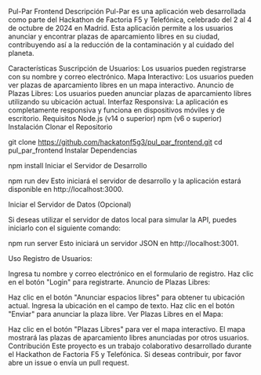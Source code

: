 Pul-Par Frontend
Descripción
Pul-Par es una aplicación web desarrollada como parte del Hackathon de Factoria F5 y Telefónica, celebrado del 2 al 4 de octubre de 2024 en Madrid. Esta aplicación permite a los usuarios anunciar y encontrar plazas de aparcamiento libres en su ciudad, contribuyendo así a la reducción de la contaminación y al cuidado del planeta.

Características
Suscripción de Usuarios: Los usuarios pueden registrarse con su nombre y correo electrónico.
Mapa Interactivo: Los usuarios pueden ver plazas de aparcamiento libres en un mapa interactivo.
Anuncio de Plazas Libres: Los usuarios pueden anunciar plazas de aparcamiento libres utilizando su ubicación actual.
Interfaz Responsiva: La aplicación es completamente responsiva y funciona en dispositivos móviles y de escritorio.
Requisitos
Node.js (v14 o superior)
npm (v6 o superior)
Instalación
Clonar el Repositorio

git clone https://github.com/hackatonf5g3/pul_par_frontend.git
cd pul_par_frontend
Instalar Dependencias

npm install
Iniciar el Servidor de Desarrollo

npm run dev
Esto iniciará el servidor de desarrollo y la aplicación estará disponible en http://localhost:3000.

Iniciar el Servidor de Datos (Opcional)

Si deseas utilizar el servidor de datos local para simular la API, puedes iniciarlo con el siguiente comando:

npm run server
Esto iniciará un servidor JSON en http://localhost:3001.

Uso
Registro de Usuarios:

Ingresa tu nombre y correo electrónico en el formulario de registro.
Haz clic en el botón "Login" para registrarte.
Anuncio de Plazas Libres:

Haz clic en el botón "Anunciar espacios libres" para obtener tu ubicación actual.
Ingresa la ubicación en el campo de texto.
Haz clic en el botón "Enviar" para anunciar la plaza libre.
Ver Plazas Libres en el Mapa:

Haz clic en el botón "Plazas Libres" para ver el mapa interactivo.
El mapa mostrará las plazas de aparcamiento libres anunciadas por otros usuarios.
Contribución
Este proyecto es un trabajo colaborativo desarrollado durante el Hackathon de Factoria F5 y Telefónica. Si deseas contribuir, por favor abre un issue o envía un pull request.
